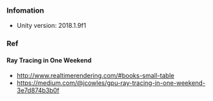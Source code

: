 ### Infomation
* Unity version: 2018.1.9f1

### Ref
#### Ray Tracing in One Weekend
* http://www.realtimerendering.com/#books-small-table
* https://medium.com/@jcowles/gpu-ray-tracing-in-one-weekend-3e7d874b3b0f